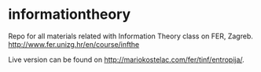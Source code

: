 informationtheory
=================

Repo for all materials related with Information Theory class on FER, Zagreb. http://www.fer.unizg.hr/en/course/infthe

Live version can be found on http://mariokostelac.com/fer/tinf/entropija/.